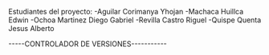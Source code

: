 Estudiantes del proyecto:
-Aguilar Corimanya Yhojan
-Machaca Huillca Edwin
-Ochoa Martinez Diego Gabriel
-Revilla Castro Riguel
-Quispe Quenta Jesus Alberto

-----CONTROLADOR DE VERSIONES-----------
